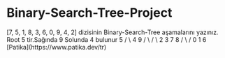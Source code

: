 # Binary-Search-Tree-Project
<p>
[7, 5, 1, 8, 3, 6, 0, 9, 4, 2] dizisinin Binary-Search-Tree aşamalarını yazınız.
Root 5 tir.Sağında 9 Solunda 4 bulunur
                    5
                /       \ 
              4           9
            /  \         / \
           2    3       7   8
          / \          /
         0   1        6
[Patika](https://www.patika.dev/tr)
</p>
